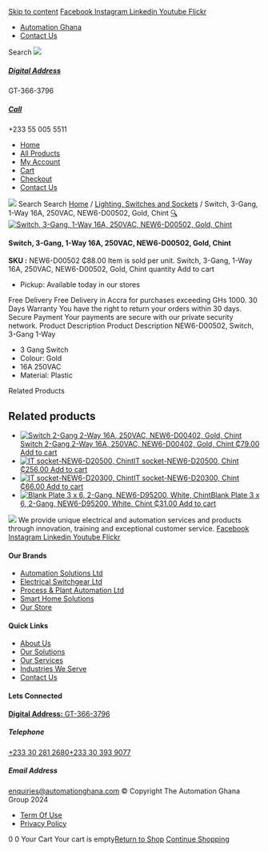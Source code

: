 [Skip to content](https://store.automationghana.com/product/switch-new6-d00502-chint/#content)
[ Facebook ](https://www.facebook.com/automationgh/) [ Instagram ](https://www.instagram.com/automationgh/) [ Linkedin ](https://www.linkedin.com/company/the-automation-ghana-limited/) [ Youtube ](https://www.youtube.com/channel/UCurrRDUSm5oIW39VXjn1u0w) [ Flickr ](https://www.flickr.com/photos/181794037@N07/)
  * [ Automation Ghana ](https://automationghana.com)
  * [ Contact Us ](https://store.automationghana.com/contact/)


Search
[ ![](https://store.automationghana.com/wp-content/uploads/2024/04/Website-TAGG-Logo-BLUE.png) ](https://store.automationghana.com/)
[ ](https://maps.app.goo.gl/m4xeaagWCNbLk4jM6)
#####  [ Digital Address ](https://maps.app.goo.gl/m4xeaagWCNbLk4jM6)
GT-366-3796 
[ ](tel:+233550055511)
#####  [ Call ](tel:+233550055511)
+233 55 005 5511 
  * [Home](https://store.automationghana.com/)
  * [All Products](https://store.automationghana.com/shop/)
  * [My Account](https://store.automationghana.com/my-account/)
  * [Cart](https://store.automationghana.com/cart/)
  * [Checkout](https://store.automationghana.com/checkout/)
  * [Contact Us](https://store.automationghana.com/contact/)


[![](https://store.automationghana.com/wp-content/uploads/2024/04/AutomationGhana_logo_white.png)](https://store.automationghana.com)
Search
Search
[Home](https://store.automationghana.com) / [Lighting, Switches and Sockets](https://store.automationghana.com/product-category/lighting-switches-and-sockets/) / Switch, 3-Gang, 1-Way 16A, 250VAC, NEW6-D00502, Gold, Chint
[🔍](https://store.automationghana.com/product/switch-new6-d00502-chint/)
[![Switch, 3-Gang, 1-Way 16A, 250VAC, NEW6-D00502, Gold, Chint](https://store.automationghana.com/wp-content/uploads/2020/04/gold-3-gang-1.jpg)](https://store.automationghana.com/wp-content/uploads/2020/04/gold-3-gang-1.jpg)
####  Switch, 3-Gang, 1-Way 16A, 250VAC, NEW6-D00502, Gold, Chint 
**SKU :** NEW6-D00502 
₵88.00
Item is sold per unit.
Switch, 3-Gang, 1-Way 16A, 250VAC, NEW6-D00502, Gold, Chint quantity
Add to cart
  * Pickup: Available today in our stores


Free Delivery 
Free Delivery in Accra for purchases exceeding GHs 1000. 
30 Days Warranty 
You have the right to return your orders within 30 days. 
Secure Payment 
Your payments are secure with our private security network. 
Product Description
Product Description
NEW6-D00502, Switch, 3-Gang 1-Way 
  * 3 Gang Switch
  * Colour: Gold
  * 16A 250VAC
  * Material: Plastic


Related Products 
## Related products
  * [![Switch 2-Gang 2-Way 16A, 250VAC, NEW6-D00402, Gold, Chint](https://store.automationghana.com/wp-content/uploads/2020/04/2-gang-gold-300x300.jpg)Switch 2-Gang 2-Way 16A, 250VAC, NEW6-D00402, Gold, Chint ₵79.00 ](https://store.automationghana.com/product/switch-new6-d00402-chint/)
[Add to cart](https://store.automationghana.com/product/switch-new6-d00502-chint/?add-to-cart=1539)
  * [![IT socket-NEW6-D20500, Chint](https://store.automationghana.com/wp-content/uploads/2020/04/DATA-Socket-300x300.jpg)IT socket-NEW6-D20500, Chint ₵256.00 ](https://store.automationghana.com/product/it-socket-new6-d20500-chint/)
[Add to cart](https://store.automationghana.com/product/switch-new6-d00502-chint/?add-to-cart=1518)
  * [![IT socket-NEW6-D20300, Chint](https://store.automationghana.com/wp-content/uploads/2020/04/TELEPHONE-300x300.jpg)IT socket-NEW6-D20300, Chint ₵66.00 ](https://store.automationghana.com/product/it-socket-new6-d20300-chint/)
[Add to cart](https://store.automationghana.com/product/switch-new6-d00502-chint/?add-to-cart=1516)
  * [![Blank Plate 3 x 6, 2-Gang, NEW6-D95200, White, Chint](https://store.automationghana.com/wp-content/uploads/2020/04/Blank-Plate-NEW6-D95200-Chint-300x300.jpg)Blank Plate 3 x 6, 2-Gang, NEW6-D95200, White, Chint ₵31.00 ](https://store.automationghana.com/product/blank-plate-new6-d95200-chint/)
[Add to cart](https://store.automationghana.com/product/switch-new6-d00502-chint/?add-to-cart=1503)


![](https://store.automationghana.com/wp-content/uploads/2024/04/AutomationGhana_logo_white.png)
We provide unique electrical and automation services and products through innovation, training and exceptional customer service.
[ Facebook ](https://www.facebook.com/automationgh/) [ Instagram ](https://www.instagram.com/automationgh/) [ Linkedin ](https://www.linkedin.com/company/the-automation-ghana-limited/) [ Youtube ](https://www.youtube.com/channel/UCurrRDUSm5oIW39VXjn1u0w) [ Flickr ](https://www.flickr.com/photos/181794037@N07/)
#### Our Brands
  * [ Automation Solutions Ltd ](https://store.automationghana.com/product/switch-new6-d00502-chint/)
  * [ Electrical Switchgear Ltd ](https://store.automationghana.com/product/switch-new6-d00502-chint/)
  * [ Process & Plant Automation Ltd ](https://store.automationghana.com/product/switch-new6-d00502-chint/)
  * [ Smart Home Solutions ](https://store.automationghana.com/product/switch-new6-d00502-chint/)
  * [ Our Store ](https://store.automationghana.com/product/switch-new6-d00502-chint/)


#### Quick Links
  * [ About Us ](https://store.automationghana.com/product/switch-new6-d00502-chint/)
  * [ Our Solutions ](https://store.automationghana.com/product/switch-new6-d00502-chint/)
  * [ Our Services ](https://store.automationghana.com/product/switch-new6-d00502-chint/)
  * [ Industries We Serve ](https://store.automationghana.com/product/switch-new6-d00502-chint/)
  * [ Contact Us ](https://store.automationghana.com/product/switch-new6-d00502-chint/)


#### Lets Connected
[**Digital Address:** GT-366-3796](https://maps.app.goo.gl/m4xeaagWCNbLk4jM6)
#####  Telephone 
[ +233 30 281 2680](tel:+233302812680)[+233 30 393 9077](https://store.automationghana.com/product/switch-new6-d00502-chint/+233303939077)
#####  Email Address 
enquiries@automationghana.com 
© Copyright The Automation Ghana Group 2024
  * [ Term Of Use ](https://store.automationghana.com/product/switch-new6-d00502-chint/)
  * [ Privacy Policy ](https://store.automationghana.com/product/switch-new6-d00502-chint/)


0
0
Your Cart
Your cart is empty[Return to Shop](https://store.automationghana.com/shop/)
[Continue Shopping](https://store.automationghana.com/product/switch-new6-d00502-chint/)
